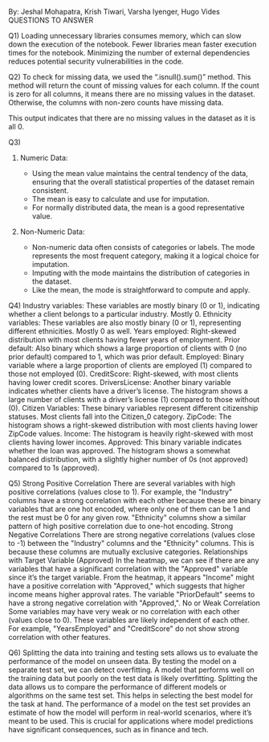 By: Jeshal Mohapatra, Krish Tiwari, Varsha Iyenger, Hugo Vides
QUESTIONS TO ANSWER

Q1)
Loading unnecessary libraries consumes memory, which can slow down the execution of the notebook.
Fewer libraries mean faster execution times for the notebook.
Minimizing the number of external dependencies reduces potential security vulnerabilities in the code.


Q2) To check for missing data, we used the “.isnull().sum()” method. This method will return the count of missing values for each column. If the count is zero for all columns, it means there are no missing values in the dataset. Otherwise, the columns with non-zero counts have missing data.

This output indicates that there are no missing values in the dataset as it is all 0.

Q3)

1. Numeric Data:
   - Using the mean value maintains the central tendency of the data, ensuring that the overall statistical properties of the dataset remain consistent.
   - The mean is easy to calculate and use for imputation.
   - For normally distributed data, the mean is a good representative value.

2. Non-Numeric Data:
   - Non-numeric data often consists of categories or labels. The mode represents the most frequent category, making it a logical choice for imputation.
   - Imputing with the mode maintains the distribution of categories in the dataset.
   - Like the mean, the mode is straightforward to compute and apply.

Q4)
Industry variables: These variables are mostly binary (0 or 1), indicating whether a client belongs to a particular industry. Mostly 0.
Ethnicity variables: These variables are also mostly binary (0 or 1), representing different ethnicities. Mostly 0 as well.
Years employed: Right-skewed distribution with most clients having fewer years of employment.
Prior default: Also binary which shows a large proportion of clients with 0 (no prior default) compared to 1, which was prior default.
Employed: Binary variable where a large proportion of clients are employed (1) compared to those not employed (0).
CreditScore: Right-skewed, with most clients having lower credit scores. 
DriversLicense: Another binary variable indicates whether clients have a driver’s license. The histogram shows a large number of clients with a driver’s license (1) compared to those without (0).
Citizen Variables: These binary variables represent different citizenship statuses. Most clients fall into the Citizen_0 category.
ZipCode: The histogram shows a right-skewed distribution with most clients having lower ZipCode values.
Income: The histogram is heavily right-skewed with most clients having lower incomes.
Approved: This binary variable indicates whether the loan was approved. The histogram shows a somewhat balanced distribution, with a slightly higher number of 0s (not approved) compared to 1s (approved).

Q5)
Strong Positive Correlation
There are several variables with high positive correlations (values close to 1). For example, the "Industry" columns have a strong correlation with each other because these are binary variables that are one hot encoded, where only one of them can be 1 and the rest must be 0 for any given row.
"Ethnicity" columns show a similar pattern of high positive correlation due to one-hot encoding.
Strong Negative Correlations
There are strong negative correlations (values close to -1) between the "Industry" columns and the "Ethnicity" columns. This is because these columns are mutually exclusive categories.
Relationships with Target Variable (Approved)
In the heatmap, we can see if there are any variables that have a significant correlation with the "Approved" variable since it’s the target variable. 
From the heatmap, it appears "Income" might have a positive correlation with "Approved," which suggests that higher income means higher approval rates.
The variable "PriorDefault" seems to have a strong negative correlation with "Approved,".
No or Weak Correlation
Some variables may have very weak or no correlation with each other (values close to 0). These variables are likely independent of each other.
For example, "YearsEmployed" and "CreditScore" do not show strong correlation with other features.

Q6) 
Splitting the data into training and testing sets allows us to evaluate the performance of the model on unseen data.
By testing the model on a separate test set, we can detect overfitting. A model that performs well on the training data but poorly on the test data is likely overfitting.
Splitting the data allows us to compare the performance of different models or algorithms on the same test set. This helps in selecting the best model for the task at hand.
The performance of a model on the test set provides an estimate of how the model will perform in real-world scenarios, where it’s meant to be used. This is crucial for applications where model predictions have significant consequences, such as in finance and tech. 




